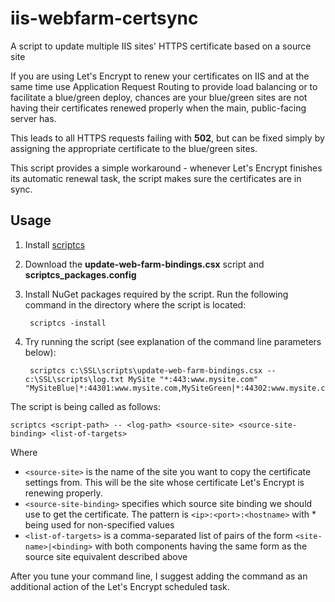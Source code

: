 # iis-webfarm-certsync
A script to update multiple IIS sites' HTTPS certificate based on a source site

If you are using Let's Encrypt to renew your certificates on IIS and at the same time use Application Request Routing to provide load balancing or to facilitate a blue/green deploy, chances are your blue/green sites are not having their certificates renewed properly when the main, public-facing server has.

This leads to all HTTPS requests failing with __502__, but can be fixed simply by assigning the appropriate certificate to the blue/green sites.

This script provides a simple workaround - whenever Let's Encrypt finishes its automatic renewal task, the script makes sure the certificates are in sync.

## Usage

1. Install [scriptcs](https://github.com/scriptcs)
2. Download the __update-web-farm-bindings.csx__ script and __scriptcs_packages.config__
3. Install NuGet packages required by the script. Run the following command in the directory where the script is located:

        scriptcs -install
    
4. Try running the script (see explanation of the command line parameters below):

        scriptcs c:\SSL\scripts\update-web-farm-bindings.csx -- c:\SSL\scripts\log.txt MySite "*:443:www.mysite.com" "MySiteBlue|*:44301:www.mysite.com,MySiteGreen|*:44302:www.mysite.com"
    
The script is being called as follows:

    scriptcs <script-path> -- <log-path> <source-site> <source-site-binding> <list-of-targets>
    
Where

* `<source-site>` is the name of the site you want to copy the certificate settings from. This will be the site whose certificate Let's Encrypt is renewing properly.
* `<source-site-binding>` specifies which source site binding we should use to get the certificate. The pattern is `<ip>:<port>:<hostname>` with * being used for non-specified values
* `<list-of-targets>` is a comma-separated list of pairs of the form `<site-name>|<binding>` with both components having the same form as the source site equivalent described above
    
After you tune your command line, I suggest adding the command as an additional action of the Let's Encrypt scheduled task.
